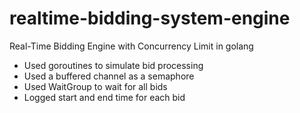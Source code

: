 # realtime-bidding-system-engine
Real-Time Bidding Engine with Concurrency Limit in golang

- Used goroutines to simulate bid processing
- Used a buffered channel as a semaphore
- Used WaitGroup to wait for all bids
- Logged start and end time for each bid

